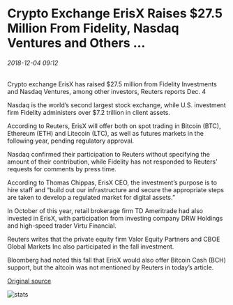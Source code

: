 # Crypto Exchange ErisX Raises $27.5 Million From Fidelity, Nasdaq Ventures and Others ...

###### 2018-12-04 09:12

Crypto exchange ErisX has raised $27.5 million from Fidelity Investments and Nasdaq Ventures, among other investors, Reuters reports Dec. 4

Nasdaq is the world’s second largest stock exchange, while U.S. investment firm Fidelity administers over $7.2 trillion in client assets.

According to Reuters, ErisX will offer both on spot trading in Bitcoin (BTC), Ethereum (ETH) and Litecoin (LTC), as well as futures markets in the following year, pending regulatory approval.

Nasdaq confirmed their participation to Reuters without specifying the amount of their contribution, while Fidelity has not responded to Reuters’ requests for comments by press time.

According to Thomas Chippas, ErisX CEO, the investment’s purpose is to hire staff and “build out our infrastructure and secure the appropriate steps are taken to develop a regulated market for digital assets.”

In October of this year, retail brokerage firm TD Ameritrade had also invested in ErisX, with participation from investing company DRW Holdings and high-speed trader Virtu Financial.

Reuters writes that the private equity firm Valor Equity Partners and CBOE Global Markets Inc also participated in the fall investment.

Bloomberg had noted this fall that ErisX would also offer Bitcoin Cash (BCH) support, but the altcoin was not mentioned by Reuters in today’s article.

[Original source](https://cointelegraph.com/news/crypto-exchange-erisx-raises-275-million-from-fidelity-nasdaq-ventures-and-others)

![stats](https://c.statcounter.com/11760860/0/a89fa40b/1/ "stats")